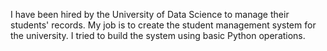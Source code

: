 I have been hired by the University of Data Science to manage their students' records. My job is to create the student management system for the university. I tried to build the system using basic Python operations.